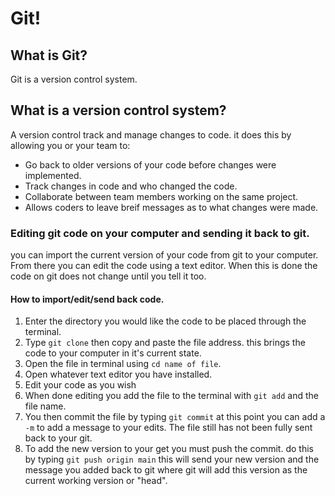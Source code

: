 # Git!  
## What is Git?  
Git is a version control system.  
## What is a version control system?  
A version control track and manage changes to code.  it does this by allowing you or your team to:
* Go back to older versions of your code before changes were implemented. 
* Track changes in code and who changed the code. 
* Collaborate between team members working on the same project.
* Allows coders to leave breif messages as to what changes were made.

### Editing git code on your computer and sending it back to git.
you can import the current version of your code from git to your computer.  From there you can edit the code using a text editor.  When this is done the code on git does not change until you tell it too.  
#### How to import/edit/send back code.
1. Enter the directory you would like the code to be placed through the terminal.
2. Type `git clone` then copy and paste the file address.  this brings the code to your computer in it's current state.
3. Open the file in terminal using `cd name of file`.
4. Open whatever text editor you have installed.
5. Edit your code as you wish
6. When done editing you add the file to the terminal with `git add` and the file name. 
7. You then commit the file by typing `git commit` at this point you can add a `-m` to add a message to your edits. The file still has not been fully sent back to your git.
8. To add the new version to your get you must push the commit.  do this by typing `git push origin main` this will send your new version and the message you added back to git where git will add this version as the current working version or "head".
